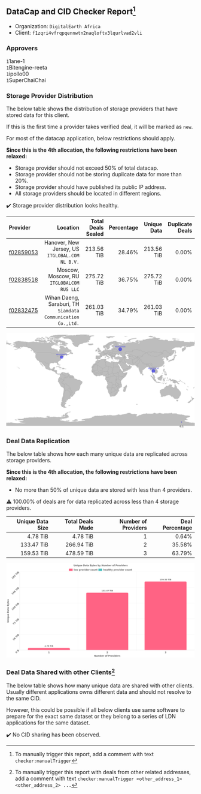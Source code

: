 ## DataCap and CID Checker Report[^1]
 - Organization: `DigitalEarth Africa`
 - Client: `f1zqri4vfrqpqennwtn2naqloftv3lqurlvad2vli`
### Approvers
`1`1ane-1<br/>`1`Bitengine-reeta<br/>`1`ipollo00<br/>`1`SuperChaiChai


### Storage Provider Distribution
The below table shows the distribution of storage providers that have stored data for this client.

If this is the first time a provider takes verified deal, it will be marked as `new`.

For most of the datacap application, below restrictions should apply.

**Since this is the 4th allocation, the following restrictions have been relaxed:**
 - Storage provider should not exceed 50% of total datacap.
 - Storage provider should not be storing duplicate data for more than 20%.
 - Storage provider should have published its public IP address.
 - All storage providers should be located in different regions.

✔️ Storage provider distribution looks healthy.

| Provider                                              |                                                        Location | Total Deals Sealed | Percentage | Unique Data | Duplicate Deals |
| :---------------------------------------------------- | --------------------------------------------------------------: | -----------------: | ---------: | ----------: | --------------: |
| [f02859053](https://filfox.info/en/address/f02859053) |              Hanover, New Jersey, US<br/>`ITGLOBAL.COM NL B.V.` |         213.56 TiB |     28.46% |  213.56 TiB |           0.00% |
| [f02838518](https://filfox.info/en/address/f02838518) |                    Moscow, Moscow, RU<br/>`ITGLOBALCOM RUS LLC` |         275.72 TiB |     36.75% |  275.72 TiB |           0.00% |
| [f02832475](https://filfox.info/en/address/f02832475) | Wihan Daeng, Saraburi, TH<br/>`Siamdata Communication Co.,Ltd.` |         261.03 TiB |     34.79% |  261.03 TiB |           0.00% |

<img src="https://raw.githubusercontent.com/data-preservation-programs/filplus-checker-assets/main/filecoin-project/filecoin-plus-large-datasets/issues/2249/1709024471228.png"/>

### Deal Data Replication
The below table shows how each many unique data are replicated across storage providers.


**Since this is the 4th allocation, the following restrictions have been relaxed:**
- No more than 50% of unique data are stored with less than 4 providers.

⚠️ 100.00% of deals are for data replicated across less than 4 storage providers.

| Unique Data Size | Total Deals Made | Number of Providers | Deal Percentage |
| ---------------: | ---------------: | ------------------: | --------------: |
|         4.78 TiB |         4.78 TiB |                   1 |           0.64% |
|       133.47 TiB |       266.94 TiB |                   2 |          35.58% |
|       159.53 TiB |       478.59 TiB |                   3 |          63.79% |

<img src="https://raw.githubusercontent.com/data-preservation-programs/filplus-checker-assets/main/filecoin-project/filecoin-plus-large-datasets/issues/2249/1709024472138.png"/>

### Deal Data Shared with other Clients[^3]
The below table shows how many unique data are shared with other clients.
Usually different applications owns different data and should not resolve to the same CID.

However, this could be possible if all below clients use same software to prepare for the exact same dataset or they belong to a series of LDN applications for the same dataset.

✔️ No CID sharing has been observed.

[^1]: To manually trigger this report, add a comment with text `checker:manualTrigger`

[^2]: Deals from those addresses are combined into this report as they are specified with `checker:manualTrigger`

[^3]: To manually trigger this report with deals from other related addresses, add a comment with text `checker:manualTrigger <other_address_1> <other_address_2> ...`

